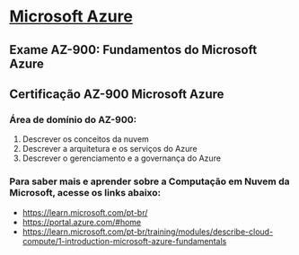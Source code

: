 # [Microsoft Azure](https://learn.microsoft.com/pt-br/credentials/certifications/exams/az-900/)

## **Exame AZ-900: Fundamentos do Microsoft Azure**

<h2>Certificação AZ-900 Microsoft Azure</h2>
<h3>Área de domínio do AZ-900:</h3>
            <ol>
                <li>Descrever os conceitos da nuvem</li>
                <li>Descrever a arquitetura e os serviços do Azure</li>
                <li>Descrever o gerenciamento e a governança do Azure</li>
            </ol>

<h3>Para saber mais e aprender sobre a Computação em Nuvem da Microsoft, acesse os links abaixo:</h3>
            <ul>
                <li><a href="Microsoft Learn">https://learn.microsoft.com/pt-br/</a></li>
                <li><a href="Microsoft Azure">https://portal.azure.com/#home</a></li>
                <li><a href="Computação em Nuvem">https://learn.microsoft.com/pt-br/training/modules/describe-cloud-compute/1-introduction-microsoft-azure-fundamentals</a></li>
            </ul>
